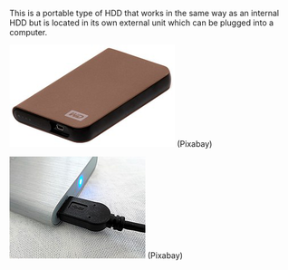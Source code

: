 
This is a portable type of HDD that works in the same way as an internal HDD but is located in its own external unit which can be plugged into a computer.

![](.guides/img/exhdd.png)
 (Pixabay)
 
 ![](.guides/img/plughdd.png)
 (Pixabay)